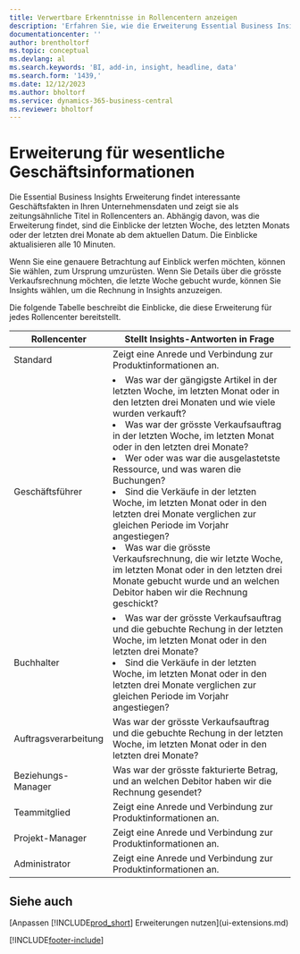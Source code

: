 ```yaml
---
title: Verwertbare Erkenntnisse in Rollencentern anzeigen
description: 'Erfahren Sie, wie die Erweiterung Essential Business Insights eine Reihe von Business Insights in Role Centern anzeigt.'
documentationcenter: ''
author: brentholtorf
ms.topic: conceptual
ms.devlang: al
ms.search.keywords: 'BI, add-in, insight, headline, data'
ms.search.form: '1439,'
ms.date: 12/12/2023
ms.author: bholtorf
ms.service: dynamics-365-business-central
ms.reviewer: bholtorf
---
```


# <a name="the-essential-business-insights-extension"></a>Erweiterung für wesentliche Geschäftsinformationen

Die Essential Business Insights Erweiterung findet interessante Geschäftsfakten in Ihren Unternehmensdaten und zeigt sie als zeitungsähnliche Titel in Rollencenters an. Abhängig davon, was die Erweiterung findet, sind die Einblicke der letzten Woche, des letzten Monats oder der letzten drei Monate ab dem aktuellen Datum. Die Einblicke aktualisieren alle 10 Minuten.  

Wenn Sie eine genauere Betrachtung auf Einblick werfen möchten, können Sie wählen, zum Ursprung  umzurüsten. Wenn Sie Details über die grösste Verkaufsrechnung möchten, die letzte Woche gebucht wurde, können Sie Insights wählen, um die Rechnung in Insights anzuzeigen.

Die folgende Tabelle beschreibt die Einblicke, die diese Erweiterung für jedes Rollencenter bereitstellt.

|Rollencenter|Stellt Insights-Antworten in Frage|
|----|-----|
|Standard|Zeigt eine Anrede und Verbindung zur Produktinformationen an.|
|Geschäftsführer|<li> Was war der gängigste Artikel in der letzten Woche, im letzten Monat oder in den letzten drei Monaten und wie viele wurden verkauft?<br><li> Was war der grösste Verkaufsauftrag in der letzten Woche, im letzten Monat oder in den letzten drei Monate?<br><li> Wer oder was war die ausgelastetste Ressource, und was waren die Buchungen?<br><li> Sind die Verkäufe in der letzten Woche, im letzten Monat oder in den letzten drei Monate verglichen zur gleichen Periode im Vorjahr angestiegen?<br><li> Was war die grösste Verkaufsrechnung, die wir letzte Woche, im letzten Monat oder in den letzten drei Monate gebucht wurde und an welchen Debitor haben wir die Rechnung geschickt?</li> |
|Buchhalter|<li> Was war der grösste Verkaufsauftrag und die gebuchte Rechung in der letzten Woche, im letzten Monat oder in den letzten drei Monate?<br><li> Sind die Verkäufe in der letzten Woche, im letzten Monat oder in den letzten drei Monate verglichen zur gleichen Periode im Vorjahr angestiegen? |
|Auftragsverarbeitung| Was war der grösste Verkaufsauftrag und die gebuchte Rechung in der letzten Woche, im letzten Monat oder in den letzten drei Monate?|
|Beziehungs-Manager| Was war der grösste fakturierte Betrag, und an welchen Debitor haben wir die Rechnung gesendet?|
|Teammitglied| Zeigt eine Anrede und Verbindung zur Produktinformationen an.|
|Projekt-Manager| Zeigt eine Anrede und Verbindung zur Produktinformationen an.|
|Administrator| Zeigt eine Anrede und Verbindung zur Produktinformationen an.|

## <a name="see-also"></a>Siehe auch

[Anpassen [!INCLUDE[prod_short](includes/prod_short.md)] Erweiterungen nutzen](ui-extensions.md)

[!INCLUDE[footer-include](includes/footer-banner.md)]
